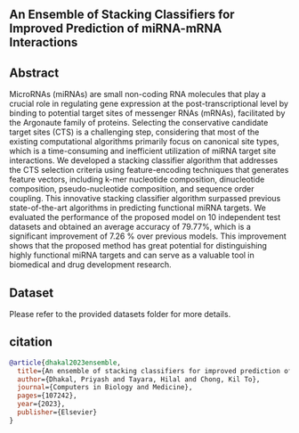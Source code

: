 ## An Ensemble of Stacking Classifiers for Improved Prediction of miRNA-mRNA Interactions


## Abstract

MicroRNAs (miRNAs) are small non-coding RNA molecules that play a crucial role in regulating gene expression at the post-transcriptional level by binding to
potential target sites of messenger RNAs (mRNAs), facilitated by the Argonaute family of proteins. Selecting the conservative candidate target sites (CTS) is 
a challenging step, considering that most of the existing computational algorithms primarily focus on canonical site types, which is a time-consuming and inefficient
utilization of miRNA target site interactions. We developed a stacking classifier algorithm that addresses the CTS selection criteria using feature-encoding techniques
that generates feature vectors, including k-mer nucleotide composition, dinucleotide composition, pseudo-nucleotide composition, and sequence order coupling. 
This innovative stacking classifier algorithm surpassed previous state-of-the-art algorithms in predicting functional miRNA targets. We evaluated the performance of 
the proposed model on 10 independent test datasets and obtained an average accuracy of 79.77%, which is a significant improvement of 7.26 % over previous models.
This improvement shows that the proposed method has great potential for distinguishing highly functional miRNA targets and can serve as a valuable tool in biomedical
and drug development research.

## Dataset

Please refer to the provided datasets folder for more details.

## citation
```bibtex
@article{dhakal2023ensemble,
  title={An ensemble of stacking classifiers for improved prediction of miRNA-mRNA interactions},
  author={Dhakal, Priyash and Tayara, Hilal and Chong, Kil To},
  journal={Computers in Biology and Medicine},
  pages={107242},
  year={2023},
  publisher={Elsevier}
}
